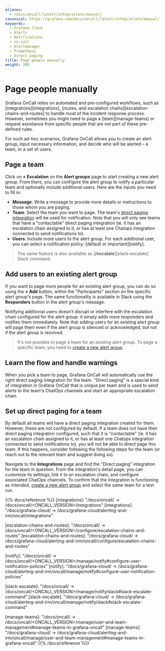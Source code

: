 ```yaml
---
aliases:
  - /docs/oncall/latest/integrations/manual/
canonical: https://grafana.com/docs/oncall/latest/integrations/manual/
keywords:
  - Grafana Cloud
  - Alerts
  - Notifications
  - on-call
  - Alertmanager
  - Prometheus
  - Direct paging
title: Page people manually
weight: 300
---
```


# Page people manually

Grafana OnCall relies on automated and pre-configured workflows, such as [integrations][integrations],
[routes, and escalation chains][escalation-chains-and-routes] to handle most of the incident response process.
However, sometimes you might need to page a [team][manage-teams] or request assistance from specific people that
are not part of these pre-defined rules.

For such ad-hoc scenarios, Grafana OnCall allows you to create an alert group, input necessary information, and decide
who will be alerted – a team, or a set of users.

## Page a team

Click on **+ Escalation** on the **Alert groups** page to start creating a new alert group.
From there, you can configure the alert group to notify a particular team and optionally include additional users. Here are the inputs you need to fill in:

- **Message**: Write a message to provide more details or instructions to those whom you are paging.
- **Team**: Select the team you want to page. The team's
  [direct paging integration](#learn-the-flow-and-handle-warnings) will be used for notification. _Note_ that you will only
  see teams that have a "contactable" direct paging integration (ie. it has an escalation chain assigned to it, or has
  at least one Chatops integration connected to send notifications to).
- **Users**: Include more users to the alert group. For each additional user, you can select a notification policy:
  [default or important][notify].

> The same feature is also available as [**/escalate**][slack-escalate] Slack command.

## Add users to an existing alert group

If you want to page more people for an existing alert group, you can do so using the **+ Add**
button, within the "Participants" section on the specific alert group's page. The same functionality is available in
Slack using the **Responders** button in the alert group's message.

Notifying additional users doesn't disrupt or interfere with the escalation chain configured for the alert group;
it simply adds more responders and notifies them immediately. Note that adding users for an existing alert group
will page them even if the alert group is silenced or acknowledged, but not if the alert group is resolved.

> It's not possible to page a team for an existing alert group. To page a specific team, you need to
> [create a new alert group](#page-a-team).

## Learn the flow and handle warnings

When you pick a team to page, Grafana OnCall will automatically use the right direct paging integration for the team.
"Direct paging" is a special kind of integration in Grafana OnCall that is unique per team and is used to send alerts
to the team's ChatOps channels and start an appropriate escalation chain.

## Set up direct paging for a team

By default all teams will have a direct paging integration created for them. However, these are not configured by default.
If a team does not have their direct paging integration configured, such that it is "contactable" (ie. it has an
escalation chain assigned to it, or has at least one Chatops integration connected to send notifications to), you will
not be able to direct page this team. If this happens, consider following the following steps for the team (or reach out
to the relevant team and suggest doing so).

Navigate to the **Integrations** page and find the "Direct paging" integration for the team in question. From the
integration's detail page, you can customize its settings, link it to an escalation chain, and configure associated
ChatOps channels. To confirm that the integration is functioning as intended, [create a new alert group](#page-a-team)
and select the same team for a test run.

{{% docs/reference %}}
[integrations]: "/docs/oncall/ -> /docs/oncall/<ONCALL_VERSION>/integrations"
[integrations]: "/docs/grafana-cloud/ -> /docs/grafana-cloud/alerting-and-irm/oncall/integrations"

[escalation-chains-and-routes]: "/docs/oncall/ -> /docs/oncall/<ONCALL_VERSION>/configure/escalation-chains-and-routes"
[escalation-chains-and-routes]: "/docs/grafana-cloud/ -> /docs/grafana-cloud/alerting-and-irm/oncall/configure/escalation-chains-and-routes"

[notify]: "/docs/oncall/ -> /docs/oncall/<ONCALL_VERSION>/manage/notify#configure-user-notification-policies"
[notify]: "/docs/grafana-cloud/ -> /docs/grafana-cloud/alerting-and-irm/oncall/manage/notify#configure-user-notification-policies"

[slack-escalate]: "/docs/oncall/ -> /docs/oncall/<ONCALL_VERSION>/manage/notify/slack#slack-escalate-command"
[slack-escalate]: "/docs/grafana-cloud/ -> /docs/grafana-cloud/alerting-and-irm/oncall/manage/notify/slack#slack-escalate-command"

[manage-teams]: "/docs/oncall/ -> /docs/oncall/<ONCALL_VERSION>/manage/user-and-team-management#manage-teams-in-grafana-oncall"
[manage-teams]: "/docs/grafana-cloud/ -> /docs/grafana-cloud/alerting-and-irm/oncall/manage/user-and-team-management#manage-teams-in-grafana-oncall"
{{% /docs/reference %}}
